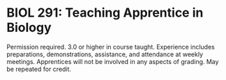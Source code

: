 # BIOL 291: Teaching Apprentice in Biology

Permission required. 3.0 or higher in course taught. Experience includes preparations, demonstrations, assistance, and attendance at weekly meetings. Apprentices will not be involved in any aspects of grading. May be repeated for credit.
